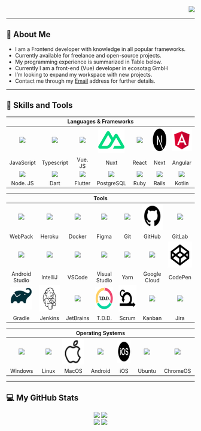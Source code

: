 <div align="right">
    <img src="https://komarev.com/ghpvc/?username=EleoXDA&style=for-the-badge">
</div>

---

## :information_desk_person:  About Me
- I am a Frontend developer with knowledge in all popular frameworks.
- Currently available for freelance and open-source projects.
- My programming experience is summarized in Table below.
- Currently I am a front-end (Vue) developer in ecosotag GmbH
- I’m looking to expand my workspace with new projects.
- Contact me through my <a href="mailto:elbay.malik@gmail.com">Email</a> address for further details.
---
## :wrench:  Skills and Tools
<div align="center">
  <table>
    <thead>
      <tr>
        <th colspan="7">Languages & Frameworks</th>
      </tr>
    </thead>
    <tr>
     <td align="center" width=110><img height=60 src="https://cdn.jsdelivr.net/gh/devicons/devicon/icons/javascript/javascript-plain.svg"/></td>
     <td align="center" width=110><img height=60 src="https://cdn.jsdelivr.net/gh/devicons/devicon/icons/typescript/typescript-original.svg"/></td>
     <td align="center" width=110><img height=60 src="https://upload.wikimedia.org/wikipedia/commons/9/95/Vue.js_Logo_2.svg"/></td>
     <td align="center" width=110><img height=70 src="images/nuxt.svg"/></td>
     <td align="center" width=110><img height=60 src="https://upload.wikimedia.org/wikipedia/commons/a/a7/React-icon.svg"/></td>
     <td align="center" width=110><img height=60 src="images/next-js.svg"/></td>
     <td align="center" width=110><img height=60 src="images/Angular.png"/></td>
    </tr>
    <tr>
     <td align="center" width=110>JavaScript</td>
     <td align="center" width=110>Typescript</td>
     <td align="center" width=110>Vue. JS</td>
     <td align="center" width=110>Nuxt</td>
     <td align="center" width=110>React</td>
     <td align="center" width=110>Next</td>
     <td align="center" width=110>Angular</td>
    </tr>
    <tr>
     <td align="center" width=110><img height=60 src="https://cdn.jsdelivr.net/gh/devicons/devicon/icons/nodejs/nodejs-original.svg"/></td>
     <td align="center" width=110><img height=60 src="https://cdn.jsdelivr.net/gh/devicons/devicon/icons/dart/dart-original.svg"/></td>
     <td align="center" width=110><img height=60 src="https://cdn.jsdelivr.net/gh/devicons/devicon/icons/flutter/flutter-original.svg"/></td>
     <td align="center" width=110><img height=60 src="https://cdn.jsdelivr.net/gh/devicons/devicon/icons/postgresql/postgresql-original.svg"/></td>
     <td align="center" width=110><img height=60 src="https://cdn.jsdelivr.net/gh/devicons/devicon/icons/ruby/ruby-original.svg"/></td>
     <td align="center" width=110><img height=60 src="https://cdn.jsdelivr.net/gh/devicons/devicon/icons/rails/rails-original-wordmark.svg"/></td>
     <td align="center" width=110><img height=60 src="https://cdn.jsdelivr.net/gh/devicons/devicon/icons/kotlin/kotlin-original.svg"/></td>
    </tr>
    <tr>
     <td align="center" width=110>Node. JS</td>
     <td align="center" width=110>Dart</td>
     <td align="center" width=110>Flutter</td>
     <td align="center" width=110>PostgreSQL</td>
     <td align="center" width=110>Ruby</td>
     <td align="center" width=110>Rails</td>
     <td align="center" width=110>Kotlin</td>
    </tr>
  </table>
   <table>
     <thead>
      <tr>
       <th colspan="7">Tools</th>
      </tr>
     </thead>
     <tr>
      <td align="center" width=110><img height=60 src="https://cdn.jsdelivr.net/gh/devicons/devicon/icons/webpack/webpack-original.svg"/></td>
      <td align="center" width=110><img height=60 src="https://cdn.jsdelivr.net/gh/devicons/devicon/icons/heroku/heroku-original.svg"/></td>
      <td align="center" width=110><img height=60 src="https://cdn.jsdelivr.net/gh/devicons/devicon/icons/docker/docker-original.svg"/></td>
      <td align="center" width=110><img height=60 src="https://cdn.jsdelivr.net/gh/devicons/devicon/icons/figma/figma-original.svg"/></td>
      <td align="center" width=110><img height=60 src="https://cdn.jsdelivr.net/gh/devicons/devicon/icons/git/git-original.svg"/></td>
      <td align="center" width=110><img height=70 src="images/github.svg"/></td>
      <td align="center" width=110><img height=60 src="https://cdn.jsdelivr.net/gh/devicons/devicon/icons/gitlab/gitlab-original.svg"/></td>
     </tr>
     <tr>
      <td align="center" width=110>WebPack</td>
      <td align="center" width=110>Heroku</td>
      <td align="center" width=110>Docker</td>
      <td align="center" width=110>Figma</td>
      <td align="center" width=110>Git</td>
      <td align="center" width=110>GitHub</td>
      <td align="center" width=110>GitLab</td>
     </tr>
     <tr>
       <td align="center" width=110><img height=60 src="https://cdn.jsdelivr.net/gh/devicons/devicon/icons/androidstudio/androidstudio-original.svg"/></td>
      <td align="center" width=110><img height=60 src="https://cdn.jsdelivr.net/gh/devicons/devicon/icons/intellij/intellij-original.svg"/></td>
      <td align="center" width=110><img height=60 src="https://cdn.jsdelivr.net/gh/devicons/devicon/icons/vscode/vscode-original.svg"/></td>
      <td align="center" width=110><img height=60 src="https://cdn.jsdelivr.net/gh/devicons/devicon/icons/visualstudio/visualstudio-plain.svg"/></td>
      <td align="center" width=110><img height=60 src="https://cdn.jsdelivr.net/gh/devicons/devicon/icons/yarn/yarn-original.svg"/></td>
      <td align="center" width=110><img height=60 src="https://cdn.jsdelivr.net/gh/devicons/devicon/icons/googlecloud/googlecloud-original.svg"/></td>
      <td align="center" width=110><img height=70 src="images/codepen.svg"/></td>
     </tr>
     <tr>
      <td align="center" width=110>Android Studio</td>
      <td align="center" width=110>IntelliJ</td>
      <td align="center" width=110>VSCode</td>
      <td align="center" width=110>Visual Studio</td>
      <td align="center" width=110>Yarn</td>
      <td align="center" width=110>Google Cloud</td>
      <td align="center" width=110>CodePen</td>
     </tr>
     <tr>
      <td align="center" width=110><img height=60 src="images/gradle.svg"/></td>
      <td align="center" width=110><img height=70 src="images/jenkins.svg"/></td>
      <td align="center" width=110><img height=60 src="https://cdn.jsdelivr.net/gh/devicons/devicon/icons/jetbrains/jetbrains-original.svg"/></td>
      <td align="center" width=110><img height=60 src="images/tdd.png"/></td>
      <td align="center" width=110><img height=70 src="images/scrum.svg"/></td>
      <td align="center" width=110><img width=60 src="https://user-images.githubusercontent.com/27622683/192119213-9a958b20-d3ba-460e-935f-dccb6a3de7e6.png"/></td>
      <td align="center" width=110><img height=60 src="https://cdn.jsdelivr.net/gh/devicons/devicon/icons/jira/jira-original.svg"/></td>
     </tr>
     <tr>
      <td align="center" width=110>Gradle</td>
      <td align="center" width=110>Jenkins</td>
      <td align="center" width=110>JetBrains</td>
      <td align="center" width=110>T.D.D.</td>
      <td align="center" width=110>Scrum</td>
      <td align="center" width=110>Kanban</td>
      <td align="center" width=110>Jira</td>
     </tr>
  </table>
  <table>
    <thead>
      <tr>
        <th colspan="7">Operating Systems</th>
      </tr>
    </thead>
    <tr>
     <td align="center" width=110><img height=60 src="https://cdn.jsdelivr.net/gh/devicons/devicon/icons/windows8/windows8-original.svg"/></td>
     <td align="center" width=110><img height=60 src="https://cdn.jsdelivr.net/gh/devicons/devicon/icons/linux/linux-original.svg"/></td>
     <td align="center" width=110><img height=70 src="images/mac.svg"/>
     <td align="center" width=110><img height=60 src="https://cdn.jsdelivr.net/gh/devicons/devicon/icons/android/android-original.svg"/></td>
     <td align="center" width=110><img height=60 src="images/ios.svg"/></td>
     <td align="center" width=110><img height=60 src="https://cdn.jsdelivr.net/gh/devicons/devicon/icons/ubuntu/ubuntu-plain.svg"/></td>
     <td align="center" width=110><img height=60 src="https://cdn.jsdelivr.net/gh/devicons/devicon/icons/chrome/chrome-original.svg"/></td>
    </tr>
    <tr>
     <td align="center" width=110>Windows</td>
     <td align="center" width=110>Linux</td>
     <td align="center" width=110>MacOS</td>
     <td align="center" width=110>Android</td>
     <td align="center" width=110>iOS</td>
     <td align="center" width=110>Ubuntu</td>
     <td align="center" width=110>ChromeOS</td>
    </tr>
  </table>
</div>

---

## :computer:  My GitHub Stats
<div align="center">
    <!--img height="180em" src="profile-3d-contrib/pie_lang_only.svg"-->
    <!--img height="200em" src="profile-3d-contrib/radar_contrib_only.svg"-->
    <img height="200em" src="https://github-profile-summary-cards.vercel.app/api/cards/stats?username=eleoxda&theme=github"/>
    <img height="200em" src="https://github-profile-summary-cards.vercel.app/api/cards/repos-per-language?username=eleoxda"/>
</div>
<div align="center">
    <!--img height="200em" src="https://github-profile-summary-cards.vercel.app/api/cards/most-commit-language?username=eleoxda"-->
</div>
<!--div align="center"-->
    <!--img height="220em" src="https://github-readme-stats.vercel.app/api/top-langs/?username=EleoXDA&langs_count=10&layout=compact&hide=c%2B%2B,CMake,C"-->
<!--/div-->
<div align="center">
    <img height="200em" src="https://streak-stats.demolab.com/?user=EleoXDA&currStreakNum=000000&fire=orange&sideLabels=000date_format=[Y.]n.j)">
    <img height="200em" src="https://github-readme-stats.vercel.app/api/top-langs/?username=EleoXDA&langs_count=10&hide_progress=true&layout=compact&hide=c%2B%2B,CMake,C"/>
</div>
<div align="center">
</div>
